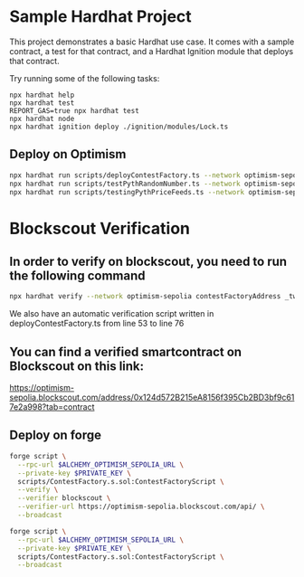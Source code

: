 # Sample Hardhat Project

This project demonstrates a basic Hardhat use case. It comes with a sample contract, a test for that contract, and a Hardhat Ignition module that deploys that contract.

Try running some of the following tasks:

```shell
npx hardhat help
npx hardhat test
REPORT_GAS=true npx hardhat test
npx hardhat node
npx hardhat ignition deploy ./ignition/modules/Lock.ts
```

## Deploy on Optimism 


```bash
npx hardhat run scripts/deployContestFactory.ts --network optimism-sepolia 
npx hardhat run scripts/testPythRandomNumber.ts --network optimism-sepolia
npx hardhat run scripts/testingPythPriceFeeds.ts --network optimism-sepolia
```

# Blockscout Verification

## In order to verify on blockscout, you need to run the following command

```bash
npx hardhat verify --network optimism-sepolia contestFactoryAddress _twitterAccountVerifierAddress _twitterProverAddress _entropyAddress _pythContract _myTokenAddress
```

We also have an automatic verification script written in deployContestFactory.ts from line 53 to line 76

## You can find a verified smartcontract on Blockscout on this link:

https://optimism-sepolia.blockscout.com/address/0x124d572B215eA8156f395Cb2BD3bf9c617e2a998?tab=contract



## Deploy on forge

```bash
forge script \
  --rpc-url $ALCHEMY_OPTIMISM_SEPOLIA_URL \
  --private-key $PRIVATE_KEY \
  scripts/ContestFactory.s.sol:ContestFactoryScript \
  --verify \
  --verifier blockscout \
  --verifier-url https://optimism-sepolia.blockscout.com/api/ \
  --broadcast
```

```bash
forge script \
  --rpc-url $ALCHEMY_OPTIMISM_SEPOLIA_URL \
  --private-key $PRIVATE_KEY \
  scripts/ContestFactory.s.sol:ContestFactoryScript \
  --broadcast
```
